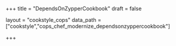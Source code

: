 +++
title = "DependsOnZypperCookbook"
draft = false

layout = "cookstyle_cops"
data_path = ["cookstyle","cops_chef_modernize_dependsonzyppercookbook"]

+++

<!-- The content of this page is automatically generated from the
cops_chef_modernize_dependsonzyppercookbook.yml file in github.com/chef/cookstyle/blob/main/docs-chef-io/data/cookstyle/. -->
